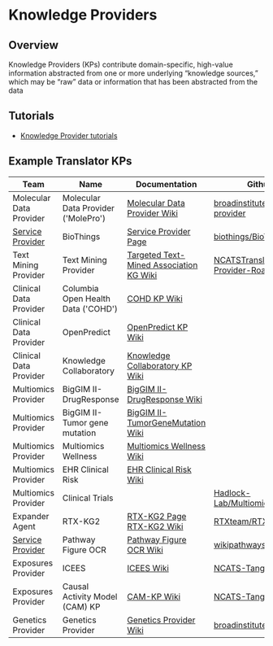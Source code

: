 # Knowledge Providers

## Overview

Knowledge Providers (KPs) contribute domain-specific, high-value information abstracted from one or more underlying “knowledge sources,” which may be “raw” data or information that has been abstracted from the data

## Tutorials

- [Knowledge Provider tutorials](../../development-guide/tutorials/index.md)

## Example Translator KPs

| Team                    | Name                                | Documentation                                                                                                                        | Github Repository                                                                                               |
| ----------------------- | ----------------------------------- | ------------------------------------------------------------------------------------------------------------------------------------ | --------------------------------------------------------------------------------------------------------------- |
| Molecular Data Provider | Molecular Data Provider ('MolePro') | [Molecular Data Provider Wiki](https://github.com/NCATSTranslator/Translator-All/wiki/Molecular-Data-Provider)                       | [broadinstitute/molecular-data-provider](https://github.com/broadinstitute/molecular-data-provider)             |
| [Service Provider](../../teams/service-provider.md)        | BioThings                           | [Service Provider Page](service-provider.md)                                                                                                                                | [biothings/BioThings_Explorer_TRAPI](https://github.com/biothings/BioThings_Explorer_TRAPI)                     |
| Text Mining Provider    | Text Mining Provider                | [Targeted Text-Mined Association KG Wiki](https://github.com/NCATSTranslator/Translator-All/wiki/Targeted-Text-Mined-Association-KG) | [NCATSTranslator/Text-Mining-Provider-Roadmap](https://github.com/NCATSTranslator/Text-Mining-Provider-Roadmap) |
| Clinical Data Provider  | Columbia Open Health Data ('COHD')  | [COHD KP Wiki](https://github.com/NCATSTranslator/Translator-All/wiki/COHD-KP)                                                       |                                                                                                                 |
| Clinical Data Provider  | OpenPredict                         | [OpenPredict KP Wiki](https://github.com/NCATSTranslator/Translator-All/wiki/OpenPredict-KP)                                         |                                                                                                                 |
| Clinical Data Provider  | Knowledge Collaboratory             | [Knowledge Collaboratory KP Wiki](https://github.com/NCATSTranslator/Translator-All/wiki/Knowledge-Collaboratory-KP)                 |                                                                                                                 |
| Multiomics Provider     | BigGIM II-DrugResponse              | [BigGIM II-DrugResponse Wiki](https://github.com/NCATSTranslator/Translator-All/wiki/Big-GIM-II:-Drug-Response-KP)                   |                                                                                                                 |
| Multiomics Provider     | BigGIM II-Tumor gene mutation       | [BigGIM II-TumorGeneMutation Wiki](https://github.com/NCATSTranslator/Translator-All/wiki/Big-GIM-II:-Tumor-gene-mutation-KP)        |                                                                                                                 |
| Multiomics Provider     | Multiomics Wellness                 | [Multiomics Wellness Wiki](https://github.com/NCATSTranslator/Translator-All/wiki/Wellness-KP)                                       |                                                                                                                 |
| Multiomics Provider     | EHR Clinical Risk                   | [EHR Clinical Risk Wiki](https://github.com/NCATSTranslator/Translator-All/wiki/EHR-Risk-KP)                                         |                                                                                                                 |
| Multiomics Provider     | Clinical Trials                     |                                                                                                                                      | [Hadlock-Lab/Multiomics_ClinicalTrials_KP](https://github.com/Hadlock-Lab/Multiomics_ClinicalTrials_KP)         |
| Expander Agent          | RTX-KG2                             | [RTX-KG2 Page](rtx-kg2.md)<br/>[RTX-KG2 Wiki](https://github.com/NCATSTranslator/Translator-All/wiki/KG2)                            | [RTXteam/RTX-KG2](https://github.com/RTXteam/RTX-KG2)                                                           |
| [Service Provider](../../teams/service-provider.md)        | Pathway Figure OCR                  | [Pathway Figure OCR Wiki](<https://github.com/NCATSTranslator/Translator-All/wiki/Pathway-Figure-OCR-(PFOCR)>)                       | [wikipathways/pathway-figure-ocr](https://github.com/wikipathways/pathway-figure-ocr)                           |
| Exposures Provider      | ICEES                               | [ICEES Wiki](https://github.com/NCATSTranslator/Translator-All/wiki/Exposures-Provider-ICEES)                                        | [NCATS-Tangerine/icees-api](https://github.com/NCATS-Tangerine/icees-api)                                       |
| Exposures Provider      | Causal Activity Model (CAM) KP      | [CAM-KP Wiki](https://github.com/NCATSTranslator/Translator-All/wiki/CAM-KP)                                                         | [NCATS-Tangerine/cam-kp-api](https://github.com/NCATS-Tangerine/cam-kp-api)                                     |
| Genetics Provider       | Genetics Provider                   | [Genetics Provider Wiki](https://github.com/NCATSTranslator/Translator-All/wiki/Genetics-Knowledge-Provider)                         | [broadinstitute/genetics-kp-dev](https://github.com/broadinstitute/genetics-kp-dev)                             |
